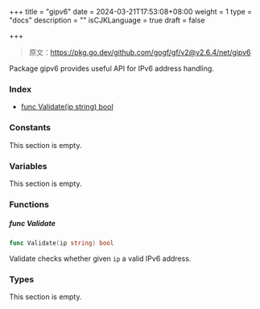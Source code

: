 +++
title = "gipv6"
date = 2024-03-21T17:53:08+08:00
weight = 1
type = "docs"
description = ""
isCJKLanguage = true
draft = false

+++

> 原文：https://pkg.go.dev/github.com/gogf/gf/v2@v2.6.4/net/gipv6

Package gipv6 provides useful API for IPv6 address handling.

### Index 

- [func Validate(ip string) bool](https://pkg.go.dev/github.com/gogf/gf/v2@v2.6.4/net/gipv6#Validate)

### Constants 

This section is empty.

### Variables 

This section is empty.

### Functions 

##### func Validate 

``` go
func Validate(ip string) bool
```

Validate checks whether given `ip` a valid IPv6 address.

### Types 

This section is empty.